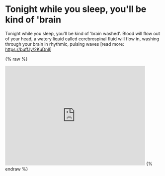 # Tonight while you sleep, you'll be kind of 'brain  
 Tonight while you sleep, you'll be kind of 'brain washed'. Blood will flow out of your head, a watery liquid called cerebrospinal fluid will flow in, washing through your brain in rhythmic, pulsing waves [read more: https://buff.ly/2KuDnll] 
 
 {% raw %} 
 <iframe src="https://video.twimg.com/ext_tw_video/1568580306294169601/pu/vid/1280x720/lS7sXCkcL06-h_yF.mp4?tag=12" scrolling="no" border="0" frameborder="no" framespacing="0" allowfullscreen="true" height=320 width=450></iframe> 
 {% endraw %}